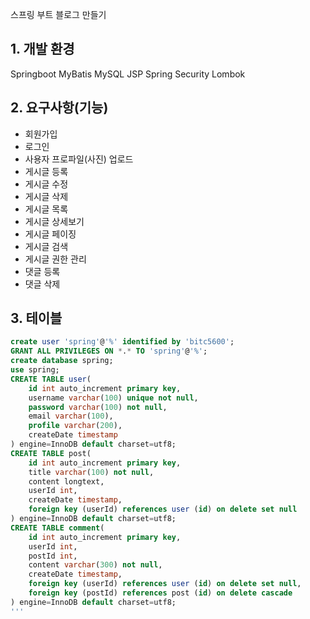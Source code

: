 스프링 부트 블로그 만들기
## 1. 개발 환경
Springboot
MyBatis
MySQL
JSP
Spring Security
Lombok
## 2. 요구사항(기능)
* 회원가입
* 로그인
* 사용자 프로파일(사진) 업로드
* 게시글 등록
* 게시글 수정
* 게시글 삭제
* 게시글 목록
* 게시글 상세보기
* 게시글 페이징
* 게시글 검색
* 게시글 권한 관리
* 댓글 등록
* 댓글 삭제
## 3. 테이블
```sql
create user 'spring'@'%' identified by 'bitc5600';
GRANT ALL PRIVILEGES ON *.* TO 'spring'@'%';
create database spring;
use spring;
CREATE TABLE user(
	id int auto_increment primary key,
    username varchar(100) unique not null,
    password varchar(100) not null,
    email varchar(100),
    profile varchar(200),
    createDate timestamp
) engine=InnoDB default charset=utf8;
CREATE TABLE post(
	id int auto_increment primary key,
    title varchar(100) not null,
    content longtext,
    userId int,
    createDate timestamp,
    foreign key (userId) references user (id) on delete set null
) engine=InnoDB default charset=utf8;
CREATE TABLE comment(
	id int auto_increment primary key,
    userId int,
    postId int,
    content varchar(300) not null,
    createDate timestamp,
    foreign key (userId) references user (id) on delete set null,
    foreign key (postId) references post (id) on delete cascade
) engine=InnoDB default charset=utf8;
'''